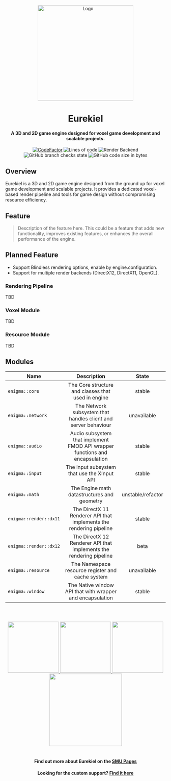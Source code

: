 <p align="center"><img src="https://github.com/user-attachments/assets/12663581-fb81-4364-96d6-36e57d6cfd4f" alt="Logo" width="300"></p>

<h1 align="center"> Eurekiel </h1>
<h4 align="center">A 3D and 2D game engine designed for voxel game development and scalable projects.</h4>
<p align="center">
<a href="https://www.codefactor.io/repository/github/caishangqi/Eurekiel"><img src="https://www.codefactor.io/repository/github/caishangqi/EnigmaVoxel/badge" alt="CodeFactor" /></a>
<img alt="Lines of code" src="https://img.shields.io/badge/Render API-DirectX12 | DirectX11 | OpenGL-242629">
<img alt="Render Backend" src="https://img.shields.io/badge/C++-17-cherry">
<img alt="GitHub branch checks state" src="https://img.shields.io/github/checks-status/Caishangqi/Eurekiel/master?label=build">
<img alt="GitHub code size in bytes" src="https://img.shields.io/github/languages/code-size/Caishangqi/Eurekiel">
</p>

## Overview

Eurekiel is a 3D and 2D game engine designed from the ground up for voxel game development and scalable projects. It provides a dedicated voxel-based render pipeline and tools for game design without
compromising resource efficiency.

## Feature

> Description of the feature here. This could be a feature that adds new functionality, improves existing features, or enhances the overall performance of the engine.

## Planned Feature

- Support Blindless rendering options, enable by engine.configuration.
- Support for multiple render backends (DirectX12, DirectX11, OpenGL).


### Rendering Pipeline

TBD

### Voxel Module

TBD

### Resource Module

TBD

## Modules

| **Name**               |                               **Description**                               |     **State**     |
|------------------------|:---------------------------------------------------------------------------:|:-----------------:|
| `enigma::core`         |             The Core structure and classes that used in engine              |      stable       |
| `enigma::network`      |       The Network subsystem that handles client and server behaviour        |    unavailable    |
| `enigma::audio`        | Audio subsystem that implement FMOD API wrapper functions and encapsulation |      stable       |
| `enigma::input`        |                 The input subsystem that use the XInput API                 |      stable       |
| `enigma::math`         |                 The Engine math datastructures and geometry                 | unstable/refactor |
| `enigma::render::dx11` |     The DirectX 11 Renderer API that implements the rendering pipeline      |      stable       |       beta        |
| `enigma::render::dx12` |     The DirectX 12 Renderer API that implements the rendering pipeline      |       beta        |       beta        |
| `enigma::resource`     |              The Namespace resource register and cache system               |    unavailable    |
| `enigma::window`       |          The Native window API that with wrapper and encapsulation          |      stable       |

##

<p>&nbsp;
</p>

<p align="center">
<a href="https://github.com/Caishangqi/Eurekiel/issues">
<img src="https://i.imgur.com/qPmjSXy.png" width="160" />
</a> 
<a href="https://github.com/Caishangqi/Eurekiel">
<img src="https://i.imgur.com/L1bU9mr.png" width="160" />
</a>
<a href="[https://discord.gg/3rPcYrPnAs](https://discord.gg/3rPcYrPnAs)">
<img src="https://i.imgur.com/uf6V9ZX.png" width="160" />
</a> 
<a href="https://github.com/Caishangqi">
<img src="https://i.imgur.com/fHQ45KR.png" width="227" />
</a>
</p>

<h1></h1>
<h4 align="center">Find out more about Eurekiel on the <a href="https://github.com/Caishangqi">SMU Pages</a></h4>
<h4 align="center">Looking for the custom support? <a href="https://github.com/Caishangqi">Find it here</a></h4>
